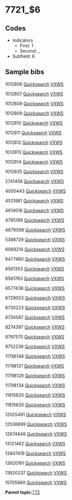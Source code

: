 # 7721\_$6

## Codes

-   Indicators
    -   First: 1
    -   Second: \_
-   Subfield: 6

## Sample bibs

1012806 [Quicksearch](https://search.library.yale.edu/catalog/1012806) [VXWS](http://prodorbis.library.yale.edu:7014/vxws/GetHoldingsService?bibId=1012806)

1012807 [Quicksearch](https://search.library.yale.edu/catalog/1012807) [VXWS](http://prodorbis.library.yale.edu:7014/vxws/GetHoldingsService?bibId=1012807)

1012808 [Quicksearch](https://search.library.yale.edu/catalog/1012808) [VXWS](http://prodorbis.library.yale.edu:7014/vxws/GetHoldingsService?bibId=1012808)

1012809 [Quicksearch](https://search.library.yale.edu/catalog/1012809) [VXWS](http://prodorbis.library.yale.edu:7014/vxws/GetHoldingsService?bibId=1012809)

1012810 [Quicksearch](https://search.library.yale.edu/catalog/1012810) [VXWS](http://prodorbis.library.yale.edu:7014/vxws/GetHoldingsService?bibId=1012810)

1012811 [Quicksearch](https://search.library.yale.edu/catalog/1012811) [VXWS](http://prodorbis.library.yale.edu:7014/vxws/GetHoldingsService?bibId=1012811)

1012812 [Quicksearch](https://search.library.yale.edu/catalog/1012812) [VXWS](http://prodorbis.library.yale.edu:7014/vxws/GetHoldingsService?bibId=1012812)

1012813 [Quicksearch](https://search.library.yale.edu/catalog/1012813) [VXWS](http://prodorbis.library.yale.edu:7014/vxws/GetHoldingsService?bibId=1012813)

1012814 [Quicksearch](https://search.library.yale.edu/catalog/1012814) [VXWS](http://prodorbis.library.yale.edu:7014/vxws/GetHoldingsService?bibId=1012814)

1012835 [Quicksearch](https://search.library.yale.edu/catalog/1012835) [VXWS](http://prodorbis.library.yale.edu:7014/vxws/GetHoldingsService?bibId=1012835)

2741456 [Quicksearch](https://search.library.yale.edu/catalog/2741456) [VXWS](http://prodorbis.library.yale.edu:7014/vxws/GetHoldingsService?bibId=2741456)

4000443 [Quicksearch](https://search.library.yale.edu/catalog/4000443) [VXWS](http://prodorbis.library.yale.edu:7014/vxws/GetHoldingsService?bibId=4000443)

4531881 [Quicksearch](https://search.library.yale.edu/catalog/4531881) [VXWS](http://prodorbis.library.yale.edu:7014/vxws/GetHoldingsService?bibId=4531881)

4614016 [Quicksearch](https://search.library.yale.edu/catalog/4614016) [VXWS](http://prodorbis.library.yale.edu:7014/vxws/GetHoldingsService?bibId=4614016)

4795199 [Quicksearch](https://search.library.yale.edu/catalog/4795199) [VXWS](http://prodorbis.library.yale.edu:7014/vxws/GetHoldingsService?bibId=4795199)

4879098 [Quicksearch](https://search.library.yale.edu/catalog/4879098) [VXWS](http://prodorbis.library.yale.edu:7014/vxws/GetHoldingsService?bibId=4879098)

5388729 [Quicksearch](https://search.library.yale.edu/catalog/5388729) [VXWS](http://prodorbis.library.yale.edu:7014/vxws/GetHoldingsService?bibId=5388729)

6069214 [Quicksearch](https://search.library.yale.edu/catalog/6069214) [VXWS](http://prodorbis.library.yale.edu:7014/vxws/GetHoldingsService?bibId=6069214)

6477460 [Quicksearch](https://search.library.yale.edu/catalog/6477460) [VXWS](http://prodorbis.library.yale.edu:7014/vxws/GetHoldingsService?bibId=6477460)

6561353 [Quicksearch](https://search.library.yale.edu/catalog/6561353) [VXWS](http://prodorbis.library.yale.edu:7014/vxws/GetHoldingsService?bibId=6561353)

6561763 [Quicksearch](https://search.library.yale.edu/catalog/6561763) [VXWS](http://prodorbis.library.yale.edu:7014/vxws/GetHoldingsService?bibId=6561763)

6577438 [Quicksearch](https://search.library.yale.edu/catalog/6577438) [VXWS](http://prodorbis.library.yale.edu:7014/vxws/GetHoldingsService?bibId=6577438)

6729053 [Quicksearch](https://search.library.yale.edu/catalog/6729053) [VXWS](http://prodorbis.library.yale.edu:7014/vxws/GetHoldingsService?bibId=6729053)

6730223 [Quicksearch](https://search.library.yale.edu/catalog/6730223) [VXWS](http://prodorbis.library.yale.edu:7014/vxws/GetHoldingsService?bibId=6730223)

6730587 [Quicksearch](https://search.library.yale.edu/catalog/6730587) [VXWS](http://prodorbis.library.yale.edu:7014/vxws/GetHoldingsService?bibId=6730587)

8274397 [Quicksearch](https://search.library.yale.edu/catalog/8274397) [VXWS](http://prodorbis.library.yale.edu:7014/vxws/GetHoldingsService?bibId=8274397)

8797570 [Quicksearch](https://search.library.yale.edu/catalog/8797570) [VXWS](http://prodorbis.library.yale.edu:7014/vxws/GetHoldingsService?bibId=8797570)

9752239 [Quicksearch](https://search.library.yale.edu/catalog/9752239) [VXWS](http://prodorbis.library.yale.edu:7014/vxws/GetHoldingsService?bibId=9752239)

11796146 [Quicksearch](https://search.library.yale.edu/catalog/11796146) [VXWS](http://prodorbis.library.yale.edu:7014/vxws/GetHoldingsService?bibId=11796146)

11798121 [Quicksearch](https://search.library.yale.edu/catalog/11798121) [VXWS](http://prodorbis.library.yale.edu:7014/vxws/GetHoldingsService?bibId=11798121)

11798129 [Quicksearch](https://search.library.yale.edu/catalog/11798129) [VXWS](http://prodorbis.library.yale.edu:7014/vxws/GetHoldingsService?bibId=11798129)

11798134 [Quicksearch](https://search.library.yale.edu/catalog/11798134) [VXWS](http://prodorbis.library.yale.edu:7014/vxws/GetHoldingsService?bibId=11798134)

11815620 [Quicksearch](https://search.library.yale.edu/catalog/11815620) [VXWS](http://prodorbis.library.yale.edu:7014/vxws/GetHoldingsService?bibId=11815620)

11815630 [Quicksearch](https://search.library.yale.edu/catalog/11815630) [VXWS](http://prodorbis.library.yale.edu:7014/vxws/GetHoldingsService?bibId=11815630)

12025481 [Quicksearch](https://search.library.yale.edu/catalog/12025481) [VXWS](http://prodorbis.library.yale.edu:7014/vxws/GetHoldingsService?bibId=12025481)

12536899 [Quicksearch](https://search.library.yale.edu/catalog/12536899) [VXWS](http://prodorbis.library.yale.edu:7014/vxws/GetHoldingsService?bibId=12536899)

12674448 [Quicksearch](https://search.library.yale.edu/catalog/12674448) [VXWS](http://prodorbis.library.yale.edu:7014/vxws/GetHoldingsService?bibId=12674448)

13121462 [Quicksearch](https://search.library.yale.edu/catalog/13121462) [VXWS](http://prodorbis.library.yale.edu:7014/vxws/GetHoldingsService?bibId=13121462)

13407419 [Quicksearch](https://search.library.yale.edu/catalog/13407419) [VXWS](http://prodorbis.library.yale.edu:7014/vxws/GetHoldingsService?bibId=13407419)

13920161 [Quicksearch](https://search.library.yale.edu/catalog/13920161) [VXWS](http://prodorbis.library.yale.edu:7014/vxws/GetHoldingsService?bibId=13920161)

13920237 [Quicksearch](https://search.library.yale.edu/catalog/13920237) [VXWS](http://prodorbis.library.yale.edu:7014/vxws/GetHoldingsService?bibId=13920237)

15705980 [Quicksearch](https://search.library.yale.edu/catalog/15705980) [VXWS](http://prodorbis.library.yale.edu:7014/vxws/GetHoldingsService?bibId=15705980)

**Parent topic:**[772](../../tags/772/772.md)

